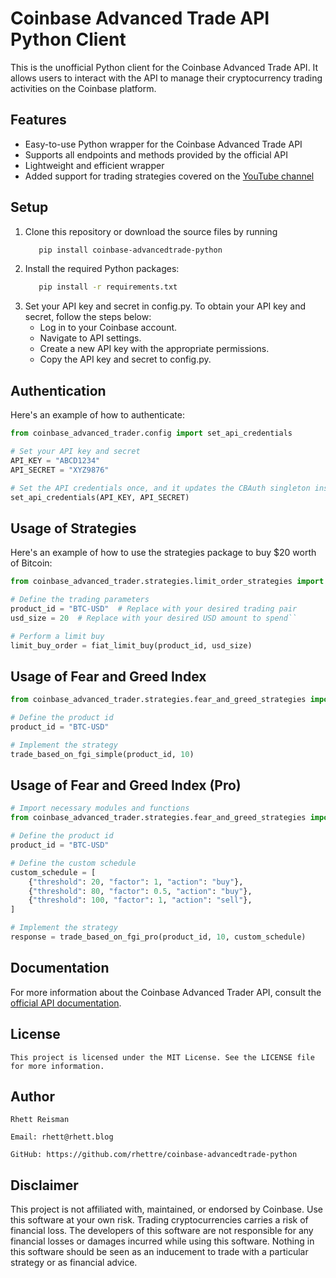 # Coinbase Advanced Trade API Python Client

This is the unofficial Python client for the Coinbase Advanced Trade API. It allows users to interact with the API to manage their cryptocurrency trading activities on the Coinbase platform.

## Features

- Easy-to-use Python wrapper for the Coinbase Advanced Trade API
- Supports all endpoints and methods provided by the official API
- Lightweight and efficient wrapper
- Added support for trading strategies covered on the [YouTube channel](https://rhett.blog/youtube)

## Setup

   1. Clone this repository or download the source files by running
         ```bash
            pip install coinbase-advancedtrade-python

   2. Install the required Python packages:
         ```bash
            pip install -r requirements.txt

   3. Set your API key and secret in config.py. To obtain your API key and secret, follow the steps below:
      - Log in to your Coinbase account.
      - Navigate to API settings.
      - Create a new API key with the appropriate permissions.
      - Copy the API key and secret to config.py.

## Authentication
Here's an example of how to authenticate: 

````python
from coinbase_advanced_trader.config import set_api_credentials

# Set your API key and secret
API_KEY = "ABCD1234"
API_SECRET = "XYZ9876"

# Set the API credentials once, and it updates the CBAuth singleton instance
set_api_credentials(API_KEY, API_SECRET)
````

## Usage of Strategies

Here's an example of how to use the strategies package to buy $20 worth of Bitcoin: 

````python
from coinbase_advanced_trader.strategies.limit_order_strategies import fiat_limit_buy

# Define the trading parameters
product_id = "BTC-USD"  # Replace with your desired trading pair
usd_size = 20  # Replace with your desired USD amount to spend``

# Perform a limit buy
limit_buy_order = fiat_limit_buy(product_id, usd_size)
````

## Usage of Fear and Greed Index
````python
from coinbase_advanced_trader.strategies.fear_and_greed_strategies import trade_based_on_fgi_simple

# Define the product id
product_id = "BTC-USD"

# Implement the strategy
trade_based_on_fgi_simple(product_id, 10)

````

## Usage of Fear and Greed Index (Pro)
````python
# Import necessary modules and functions
from coinbase_advanced_trader.strategies.fear_and_greed_strategies import trade_based_on_fgi_pro

# Define the product id
product_id = "BTC-USD"

# Define the custom schedule
custom_schedule = [
    {"threshold": 20, "factor": 1, "action": "buy"},
    {"threshold": 80, "factor": 0.5, "action": "buy"},
    {"threshold": 100, "factor": 1, "action": "sell"},
]

# Implement the strategy
response = trade_based_on_fgi_pro(product_id, 10, custom_schedule)
````

## Documentation

For more information about the Coinbase Advanced Trader API, consult the [official API documentation](https://docs.cloud.coinbase.com/advanced-trade-api/docs/rest-api-overview/).

## License
    This project is licensed under the MIT License. See the LICENSE file for more information.

## Author
    Rhett Reisman

    Email: rhett@rhett.blog

    GitHub: https://github.com/rhettre/coinbase-advancedtrade-python

## Disclaimer

This project is not affiliated with, maintained, or endorsed by Coinbase. Use this software at your own risk. Trading cryptocurrencies carries a risk of financial loss. The developers of this software are not responsible for any financial losses or damages incurred while using this software. Nothing in this software should be seen as an inducement to trade with a particular strategy or as financial advice.

